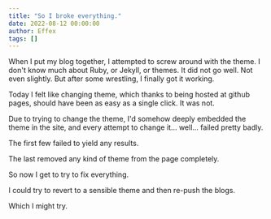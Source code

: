 ```yaml
---
title: "So I broke everything."
date: 2022-08-12 00:00:00
author: Effex
tags: []
---
```


When I put my blog together, I attempted to screw around with the theme. I don't know much about Ruby, or Jekyll, or themes. It did not go well. Not even slightly. But after some wrestling, I finally got it working.

Today I felt like changing theme, which thanks to being hosted at github pages, should have been as easy as a single click. It was not.

Due to trying to change the theme, I'd somehow deeply embedded the theme in the site, and every attempt to change it... well... failed pretty badly.

The first few failed to yield any results.

The last removed any kind of theme from the page completely.

So now I get to try to fix everything.

I could try to revert to a sensible theme and then re-push the blogs.

Which I might try.

